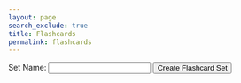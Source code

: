 ```yaml
---
layout: page
search_exclude: true
title: Flashcards
permalink: flashcards
---
```

<html lang="en">
<head>
    <meta charset="UTF-8">
    <meta name="viewport" content="width=device-width, initial-scale=1.0">
    <title>Flashcards App</title>
    <link href="https://fonts.googleapis.com/css?family=Oxygen&display=swap" rel="stylesheet">
</head>
<body>
    <div id="flashcard-container">
        <div id="flashcard-set-list"></div>
        <div id="flashcard-set-details" style="display: none;">
            <h2 id="flashcard-set-title"></h2>
            <div id="flashcard-list"></div>
            <button id="edit-set-button">Edit Set</button>
        </div>
        <form id="flashcard-form">
            <label for="set-name">Set Name:</label>
            <input type="text" id="set-name" name="set-name" required>
            <button type="submit">Create Flashcard Set</button>
        </form>
    </div>
    <script>
        const flashcardForm = document.getElementById('flashcard-form');
        const flashcardSetList = document.getElementById('flashcard-set-list');
        const flashcardSetDetails = document.getElementById('flashcard-set-details');
        const flashcardList = document.getElementById('flashcard-list');
        const flashcardSetTitle = document.getElementById('flashcard-set-title');
        const editSetButton = document.getElementById('edit-set-button');
        flashcardForm.addEventListener('submit', function(event) {
            event.preventDefault();
            const setName = document.getElementById('set-name').value;
            // You can replace this URL with the actual backend API endpoint
            fetch('http://localhost:8087/api/flashcard-sets/add', {
                method: 'POST',
                headers: {
                    'Content-Type': 'application/json',
                },
                body: JSON.stringify({
                    setName
                }),
            })
            .then(response => response.json())
            .then(data => {
                // Handle success, e.g., update UI or show a success message
                console.log('Flashcard set created successfully:', data);
                // Clear the form field
                document.getElementById('set-name').value = '';
                // Refresh the flashcard set list
                loadFlashcardSets();
            })
            .catch(error => {
                // Handle error, e.g., show an error message
                console.error('Error creating flashcard set:', error);
            });
        });
        flashcardSetList.addEventListener('click', function(event) {
            if (event.target.tagName === 'LI') {
                const flashcardSetId = event.target.dataset.flashcardSetId;
                // You can replace this URL with the actual backend API endpoint
                fetch(`http://localhost:8087/api/flashcard-sets/${flashcardSetId}`)
                .then(response => response.json())
                .then(data => {
                    // Display the flashcard set details
                    flashcardSetTitle.textContent = data.setName;
                    loadFlashcards(flashcardSetId);
                    flashcardSetList.style.display = 'none';
                    flashcardSetDetails.style.display = 'block';
                })
                .catch(error => {
                    // Handle error, e.g., show an error message
                    console.error('Error fetching flashcard set details:', error);
                });
            }
        });
        editSetButton.addEventListener('click', function() {
            // Implement logic to navigate to the set editing page or modal
            // You may want to use a library like React or Vue for more complex UI interactions
            alert('Edit set functionality will be implemented here.');
        });
        function loadFlashcardSets() {
            // You can replace this URL with the actual backend API endpoint
            fetch('http://localhost:8087/api/flashcard-sets')
            .then(response => response.json())
            .then(data => {
                // Clear the flashcard set list
                flashcardSetList.innerHTML = '';
                // Populate the flashcard set list with the fetched data
                data.forEach(flashcardSet => {
                    const listItem = document.createElement('li');
                    listItem.textContent = flashcardSet.setName;
                    listItem.dataset.flashcardSetId = flashcardSet.setId;
                    listItem.classList.add('flashcard-set');
                    flashcardSetList.appendChild(listItem);
                });
            })
            .catch(error => {
                // Handle error, e.g., show an error message
                console.error('Error fetching flashcard sets:', error);
            });
        }
        function loadFlashcards(setId) {
            // You can replace this URL with the actual backend API endpoint
            fetch(`http://localhost:8087/api/flashcard-sets/${setId}/flashcards`)
            .then(response => response.json())
            .then(data => {
                // Clear the flashcard list
                flashcardList.innerHTML = '';
                // Populate the flashcard list with the fetched data
                data.forEach(flashcard => {
                    const listItem = document.createElement('div');
                    listItem.classList.add('flashcard-item');
                    listItem.innerHTML = `<strong>Question:</strong> ${flashcard.question}<br><strong>Answer:</strong> ${flashcard.answer}`;
                    flashcardList.appendChild(listItem);
                });
            })
            .catch(error => {
                // Handle error, e.g., show an error message
                console.error('Error fetching flashcards:', error);
            });
        }
        // Initial load of flashcard sets
        loadFlashcardSets();
    </script>
</body>
</html>
